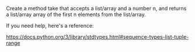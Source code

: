 Create a method take that accepts a list/array and a number n, and returns a list/array array of the first n elements from the list/array.

If you need help, here's a reference:

https://docs.python.org/3/library/stdtypes.html#sequence-types-list-tuple-range
